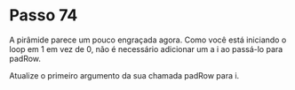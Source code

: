 # Passo 74

A pirâmide parece um pouco engraçada agora. Como você está iniciando o loop em 1 em vez de 0, não é necessário adicionar um a i ao passá-lo para padRow.

Atualize o primeiro argumento da sua chamada padRow para i.